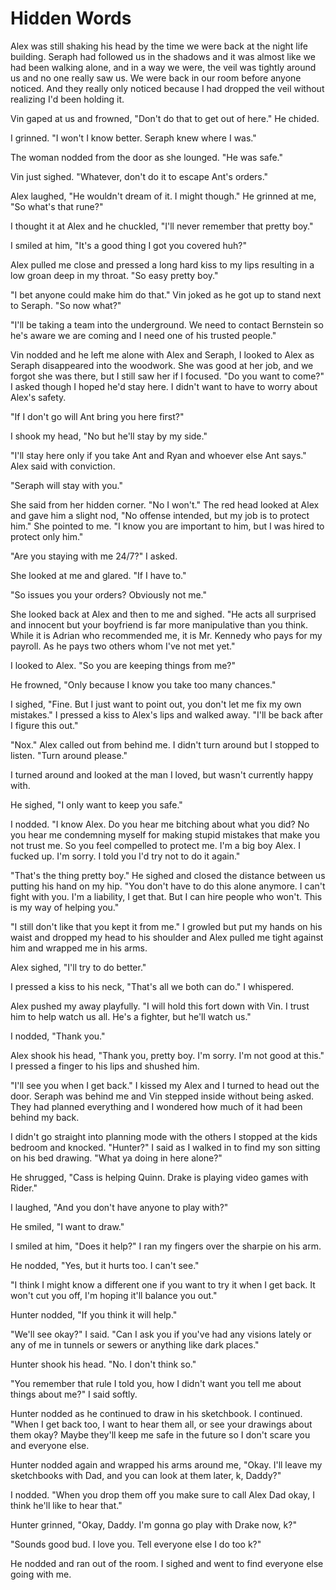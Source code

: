 # Hidden Words

Alex was still shaking his head by the time we were back at the night life building.  Seraph had followed us in the shadows and it was almost like we had been walking alone, and in a way we were, the veil was tightly around us and no one really saw us.  We were back in our room before anyone noticed.  And they really only noticed because I had dropped the veil without realizing I'd been holding it.

Vin gaped at us and frowned, "Don't do that to get out of here."  He chided.

I grinned.  "I won't I know better.  Seraph knew where I was."

The woman nodded from the door as she lounged.  "He was safe."

Vin just sighed.  "Whatever, don't do it to escape Ant's orders."

Alex laughed, "He wouldn't dream of it.  I might though."  He grinned at me, "So what's that rune?"

I thought it at Alex and he chuckled, "I'll never remember that pretty boy."  

I smiled at him, "It's a good thing I got you covered huh?"

Alex pulled me close and pressed a long hard kiss to my lips resulting in a low groan deep in my throat.   "So easy pretty boy."

"I bet anyone could make him do that."  Vin joked as he got up to stand next to Seraph.  "So now what?"

"I'll be taking a team into the underground.  We need to contact Bernstein so he's aware we are coming and I need one of his trusted people."

Vin nodded and he left me alone with Alex and Seraph, I looked to Alex as Seraph disappeared into the woodwork.  She was good at her job, and we forgot she was there, but I still saw her if I focused.  "Do you want to come?"  I asked though I hoped he'd stay here.  I didn't want to have to worry about Alex's safety.

"If I don't go will Ant bring you here first?"

I shook my head, "No but he'll stay by my side."

"I'll stay here only if you take Ant and Ryan and whoever else Ant says."  Alex said with conviction.

"Seraph will stay with you."

She said from her hidden corner.  "No I won't." The red head looked at Alex and gave him a slight nod, "No offense intended, but my job is to protect him."  She pointed to me.  "I know you are important to him, but I was hired to protect only him."

"Are you staying with me 24/7?"  I asked.

She looked at me and glared.  "If I have to."

"So issues you your orders? Obviously not me."

She looked back at Alex and then to me and sighed.  "He acts all surprised and innocent but your boyfriend is far more manipulative than you think.  While it is Adrian who recommended me, it is Mr. Kennedy who pays for my payroll.  As he pays two others whom I've not met yet."

I looked to Alex.  "So you are keeping things from me?"

He frowned, "Only because I know you take too many chances."

I sighed, "Fine.  But I just want to point out, you don't let me fix my own mistakes."  I pressed a kiss to Alex's lips and walked away.  "I'll be back after I figure this out."

"Nox."  Alex called out from behind me.  I didn't turn around but I stopped to listen. "Turn around please."

I turned around and looked at the man I loved, but wasn't currently happy with.

He sighed, "I only want to keep you safe."

I nodded.  "I know Alex.  Do you hear me bitching about what you did?  No you hear me condemning myself for making stupid mistakes that make you not trust me.  So you feel compelled to protect me.  I'm a big boy Alex.  I fucked up.  I'm sorry. I told you I'd try not to do it again."

"That's the thing pretty boy."  He sighed and closed the distance between us putting his hand on my hip.  "You don't have to do this alone anymore.  I can't fight with you.  I'm a liability, I get that.  But I can hire people who won't. This is my way of helping you."

"I still don't like that you kept it from me."  I growled but put my hands on his waist and dropped my head to his shoulder and Alex pulled me tight against him and wrapped me in his arms.  

Alex sighed, "I'll try to do better."

I pressed a kiss to his neck, "That's all we both can do."  I whispered.

Alex pushed my away playfully.  "I will hold this fort down with Vin.  I trust him to help watch us all.  He's a fighter, but he'll watch us."

I nodded, "Thank you."

Alex shook his head, "Thank you, pretty boy.  I'm sorry.  I'm not good at this."  I pressed a finger to his lips and shushed him.  

"I'll see you when I get back."  I kissed my Alex and I turned to head out the door.  Seraph was behind me and Vin stepped inside without being asked.  They had planned everything and I wondered how much of it had been behind my back.

I didn't go straight into planning mode with the others I stopped at the kids bedroom and knocked.  "Hunter?"  I said as I walked in to find my son sitting on his bed drawing.  "What ya doing in here alone?"

He shrugged, "Cass is helping Quinn.  Drake is playing video games with Rider."

I laughed, "And you don't have anyone to play with?"

He smiled, "I want to draw."

I smiled at him, "Does it help?" I ran my fingers over the sharpie on his arm.  

He nodded, "Yes, but it hurts too.  I can't see."

"I think I might know a different one if you want to try it when I get back.  It won't cut you off, I'm hoping it'll balance you out."

Hunter nodded, "If you think it will help."

"We'll see okay?"  I said.  "Can I ask you if you've had any visions lately or any of me in tunnels or sewers or anything like dark places."

Hunter shook his head.  "No.  I don't think so."

"You remember that rule I told you, how I didn't want you tell me about things about me?"  I said softly.

Hunter nodded as he continued to draw in his sketchbook.  I continued.  "When I get back too, I want to hear them all, or see your drawings about them okay?  Maybe they'll keep me safe in the future so I don't scare you and everyone else.

Hunter nodded again and wrapped his arms around me, "Okay.  I'll leave my sketchbooks with Dad, and you can look at them later, k, Daddy?"

I nodded.  "When you drop them off you make sure to call Alex Dad okay, I think he'll like to hear that."

Hunter grinned, "Okay, Daddy.  I'm gonna go play with Drake now, k?"

"Sounds good bud.  I love you.  Tell everyone else I do too k?"

He nodded and ran out of the room.  I sighed and went to find everyone else going with me.